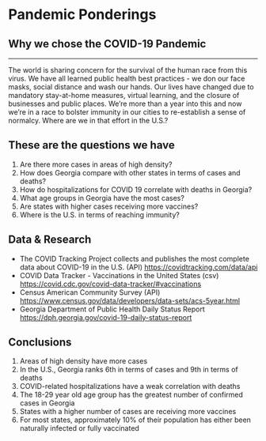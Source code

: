 # Pandemic Ponderings
## Why we chose the COVID-19 Pandemic
---------------------------------------------------------------------------------
The world is sharing concern for the survival of the human race from this virus. We have all learned public health best practices - we don our face masks, social distance and wash our hands. Our lives have changed due to mandatory stay-at-home measures, virtual learning, and the closure of businesses and public places. We’re more than a year into this and now we’re in a race to bolster immunity in our cities to re-establish a sense of normalcy. Where are we in that effort in the U.S.?

## These are the questions we have
1. Are there more cases in areas of high density?
2. How does Georgia compare with other states in terms of cases and deaths?
3. How do hospitalizations for COVID 19 correlate with deaths in Georgia?
4. What age groups in Georgia have the most cases?
5. Are states with higher cases receiving more vaccines?
6. Where is the U.S. in terms of reaching immunity?

## Data & Research
* The COVID Tracking Project collects and publishes the most complete data about COVID-19 in the U.S. (API) https://covidtracking.com/data/api
* COVID Data Tracker - Vaccinations in the United States (csv) https://covid.cdc.gov/covid-data-tracker/#vaccinations
* Census American Community Survey (API) https://www.census.gov/data/developers/data-sets/acs-5year.html
* Georgia Department of Public Health Daily Status Report https://dph.georgia.gov/covid-19-daily-status-report

## Conclusions
1. Areas of high density have more cases
2. In the U.S., Georgia ranks 6th in terms of cases and 9th in terms of deaths
3. COVID-related hospitalizations have a weak correlation with deaths
4. The 18-29 year old age group has the greatest number of confirmed cases in Georgia
5. States with a higher number of cases are receiving more vaccines
6. For most states, approximately 10% of their population has either been naturally infected or fully vaccinated
